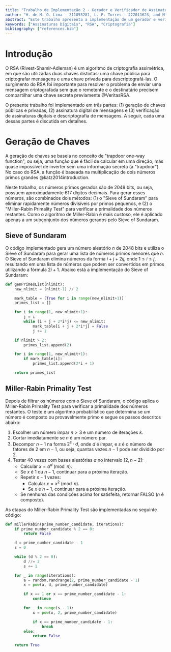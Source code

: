```yaml
---
title: "Trabalho de Implementação 2 - Gerador e Verificador de Assinaturas Digitais RSA"
author: "H. de M. O. Lima – 211055281, L. P. Torres – 222011623, and M. N. Miyata – 180126890"
abstract: "Este trabalho apresenta a implementação de um gerador e verificador de assinaturas digitais utilizando o algoritmo RSA. O objetivo é garantir a autenticidade e integridade das mensagens trocadas entre as partes envolvidas. A implementação inclui a geração de chaves públicas e privadas, a assinatura digital de mensagens e a verificação dessas assinaturas. O trabalho também discute os desafios enfrentados durante o desenvolvimento e as soluções adotadas para superá-los."
keywords: ["Assinaturas Digitais", "RSA", "Criptografia"]
bibliography: ["references.bib"]
---
```


# Introdução

O RSA (Rivest-Shamir-Adleman) é um algoritmo de criptografia assimétrica, em que são utilizadas duas chaves distintas: uma chave pública para criptografar mensagens e uma chave privada para descriptografá-las. O surgimento do RSA foi
importante para resolver o problema de enviar uma mensagem criptografada sem que o remetente e o destinatário precisem compartilhar uma chave secreta previamente @VeritasRSA.

O presente trabalho foi implementado em três partes: (1) geração de chaves públicas e privadas, (2) assinatura digital de mensagens e (3) verificação de assinaturas digitais e descriptografia de mensagens. A seguir, cada uma dessas partes é discutida em detalhes.

# Geração de Chaves

A geração de chaves se baseia no conceito de "trapdoor one-way function", ou seja, uma função que é fácil de calcular em uma direção, mas quase impossível de inverter sem uma informação secreta (a "trapdoor"). No caso do RSA, a função é
baseada na multiplicação de dois números primos grandes @katz2014introduction.

Neste trabalho, os números primos gerados são de 2048 bits, ou seja, possuem aproximadamente 617 dígitos decimais. Para gerar esses números, são combinados dois métodos: (1) o "Sieve of Sundaram" para eliminar rapidamente números divisíveis por primos pequenos, e (2) o "Miller-Rabin Primality Test" para verificar a primalidade dos números restantes. Como o algoritmo de Miller-Rabin é mais custoso, ele é aplicado apenas a um subconjunto dos números gerados pelo Sieve of Sundaram.

## Sieve of Sundaram
O código implementado gera um número aleatório $n$ de 2048 bits e utiliza o Sieve of Sundaram para gerar uma lista de números primos menores que $n$. O Sieve of Sundaram elimina números da forma $i + j + 2ij$, onde $1 \le i \le j$, resultando em uma lista de números que podem ser convertidos em primos utilizando a fórmula $2i + 1$. Abaixo está a implementação do Sieve of Sundaram:

```python
def genPrimesList(nlimit):
    new_nlimit = (nlimit-1) // 2

    mark_table = [True for i in range(new_nlimit+1)]
    primes_list = []

    for i in range(1, new_nlimit+1):
        j = i
        while (i + j + 2*i*j) <= new_nlimit:
            mark_table[i + j + 2*i*j] = False
            j += 1

    if nlimit > 2:
        primes_list.append(2)

    for i in range(1, new_nlimit+1):
        if mark_table[i]:
            primes_list.append(2*i + 1)

    return primes_list
```

## Miller-Rabin Primality Test
Depois de filtrar os números com o Sieve of Sundaram, o código aplica o Miller-Rabin Primality Test para verificar a primalidade dos números restantes. O teste é um algoritmo probabilístico que determina se um número é composto ou provavelmente primo e segue os passos descritos abaixo:

1. Escolher um número ímpar $n > 3$ e um número de iterações $k$.
2. Cortar imediatamente se $n$ é um número par.
3. Decompor $n-1$ na forma $2^s \cdot d$, onde $d$ é ímpar, e $s$ é o número de fatores de 2 em $n-1$, ou seja, quantas vezes $n-1$ pode ser dividido por 2.
4. Testar 40 vezes com bases aleatórias $a$ no intervalo $[2, n-2]$:
   - Calcular $x = a^d \pmod{n}$.
   - Se $x$ é 1 ou $n-1$, continuar para a próxima iteração.
   - Repetir $s-1$ vezes:
     - Calcular $x = x^2 \pmod{n}$.
     - Se $x$ é $n-1$, continuar para a próxima iteração.
   - Se nenhuma das condições acima for satisfeita, retornar FALSO ($n$ é composto).

As etapas do Miller-Rabin Primality Test são implementadas no seguinte código:

```python
def millerRabin(prime_number_candidate, iterations):
    if prime_number_candidate % 2 == 0:
        return False

    d = prime_number_candidate - 1
    s = 0

    while (d % 2 == 0):
        d //= 2
        s += 1

    for _ in range(iterations):
        a = random.randrange(2, prime_number_candidate - 1)
        x = pow(a, d, prime_number_candidate)

        if x == 1 or x == prime_number_candidate - 1:
            continue

        for _ in range(s - 1):
            x = pow(x, 2, prime_number_candidate)

            if x == prime_number_candidate - 1:
                break
        else:
            return False

    return True
```